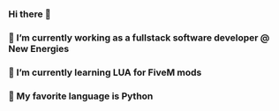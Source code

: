 ### Hi there 👋
### 🔭 I’m currently working as a fullstack software developer @ New Energies
### 🌱 I’m currently learning LUA for FiveM mods
### 🤔 My favorite language is Python


<!--
**gustavohserafim/gustavohserafim** is a ✨ _special_ ✨ repository because its `README.md` (this file) appears on your GitHub profile.

Here are some ideas to get you started:


- 👯 I’m looking to collaborate on ...
- 🤔 I’m looking for help with ...
- 💬 Ask me about ...
- 📫 How to reach me: ...
- 😄 Pronouns: ...
- ⚡ Fun fact: ...
-->
